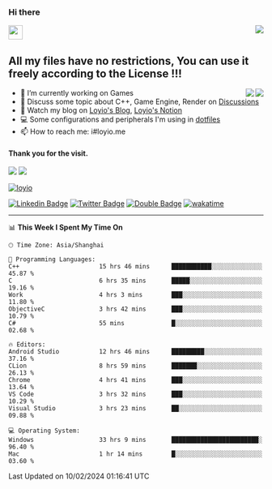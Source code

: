 <h3 align="left">Hi there</h3>
<img src='https://em-content.zobj.net/source/animated-noto-color-emoji/356/waving-hand_light-skin-tone_1f44b-1f3fb_1f3fb.gif' width='28' />
<a align="right" href="https://github.com/loyio/loyio/blob/master/STAR/README.md"><img align="right" src="https://img.shields.io/badge/LOYIO-STAR-green" /></a>

## All my files have no restrictions, You can use it freely according to the License !!!

<a href="https://github.com/loyio#gh-light-mode-only">
     <img align="right"  src="https://loy-readme.vercel.app/api/top-langs/?username=loyio&langs_count=6&hide=css,html,jupyter%20notebook" />
</a>

<a href="https://github.com/loyio#gh-dark-mode-only">
  <img align="right"  src="https://loy-readme.vercel.app/api/top-langs/?username=loyio&langs_count=6&theme=slateorange&hide=css,html,jupyter%20notebook" />
</a>



- 🔭 I’m currently working on Games
- 💬 Discuss some topic about C++, Game Engine, Render on [Discussions](https://github.com/loyio/loyio/discussions)
- 📔 Watch my blog on [Loyio's Blog](https://loyio.me), [Loyio's Notion](https://loyio.notion.site/loyio/Loyio-s-Dashboard-2f56bd29222a445ea9d9e8802a1ac83b)
- 💻 Some configurations and peripherals I'm using in [dotfiles](https://github.com/loyio/dotfiles)
- 📫 How to reach me: i#loyio.me


#### Thank you for the visit.
<img src="http://profile-counter.glitch.me/loyio/count.svg" />

<img src="https://loy-readme.vercel.app/api?username=loyio&show_icons=true&hide=stars&include_all_commits=true&hide_title=true&theme=slateorange" />

     

[![loyio](https://github-profile-trophy.vercel.app/?username=loyio&theme=onedark&column=4)](https://github.com/loyio)

[![Linkedin Badge](https://img.shields.io/badge/-@loyio-0077b5?style=flat-square&logo=Linkedin&logoColor=white&labelColor=0077b5&link=https://www.linkedin.com/in/loyio-hex-363172158/)](https://www.linkedin.com/in/loyio-hex-363172158/)
[![Twitter Badge](https://img.shields.io/badge/-@loyiome-000000?style=flat-square&labelColor=000000&logo=x&logoColor=white&link=https://twitter.com/loyiome)](https://twitter.com/loyiome)
[![Double Badge](https://img.shields.io/badge/@loyio-007722?style=flat&logo=Douban&logoColor=white)](https://www.douban.com/people/susmote)
[![wakatime](https://wakatime.com/badge/user/c0ddc104-5a20-41d1-ab9a-c4d9ea20a4d9.svg)](https://wakatime.com/@c0ddc104-5a20-41d1-ab9a-c4d9ea20a4d9)

-------
<!--START_SECTION:waka-->
📊 **This Week I Spent My Time On** 

```text
🕑︎ Time Zone: Asia/Shanghai

💬 Programming Languages: 
C++                      15 hrs 46 mins      ███████████░░░░░░░░░░░░░░   45.87 % 
C                        6 hrs 35 mins       █████░░░░░░░░░░░░░░░░░░░░   19.16 % 
Work                     4 hrs 3 mins        ███░░░░░░░░░░░░░░░░░░░░░░   11.80 % 
ObjectiveC               3 hrs 42 mins       ███░░░░░░░░░░░░░░░░░░░░░░   10.79 % 
C#                       55 mins             █░░░░░░░░░░░░░░░░░░░░░░░░   02.68 % 

🔥 Editors: 
Android Studio           12 hrs 46 mins      █████████░░░░░░░░░░░░░░░░   37.16 % 
CLion                    8 hrs 59 mins       ███████░░░░░░░░░░░░░░░░░░   26.13 % 
Chrome                   4 hrs 41 mins       ███░░░░░░░░░░░░░░░░░░░░░░   13.64 % 
VS Code                  3 hrs 32 mins       ███░░░░░░░░░░░░░░░░░░░░░░   10.29 % 
Visual Studio            3 hrs 23 mins       ██░░░░░░░░░░░░░░░░░░░░░░░   09.88 % 

💻 Operating System: 
Windows                  33 hrs 9 mins       ████████████████████████░   96.40 % 
Mac                      1 hr 14 mins        █░░░░░░░░░░░░░░░░░░░░░░░░   03.60 % 
```


 Last Updated on 10/02/2024 01:16:41 UTC
<!--END_SECTION:waka-->
